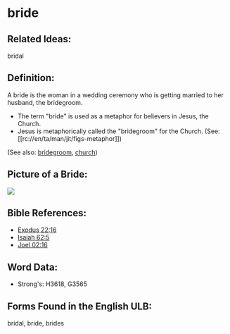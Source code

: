 # bride

## Related Ideas:

bridal

## Definition:

A bride is the woman in a wedding ceremony who is getting married to her husband, the bridegroom.

* The term "bride" is used as a metaphor for believers in Jesus, the Church.
* Jesus is metaphorically called the "bridegroom" for the Church. (See: [[rc://en/ta/man/jit/figs-metaphor]])

(See also: [bridegroom](../other/bridegroom.md), [church](../kt/church.md))

## Picture of a Bride:

<a href="https://content.bibletranslationtools.org/WycliffeAssociates/en_tw/raw/branch/master/PNGs/b/Bride_line.png"><img src="https://content.bibletranslationtools.org/WycliffeAssociates/en_tw/raw/branch/master/PNGs/b/Bride_line.png" ></a>

## Bible References:

* [Exodus 22:16](rc://en/tn/help/exo/22/16)
* [Isaiah 62:5](rc://en/tn/help/isa/62/5)
* [Joel 02:16](rc://en/tn/help/jol/02/16)

## Word Data:

* Strong's: H3618, G3565

## Forms Found in the English ULB:

bridal, bride, brides


